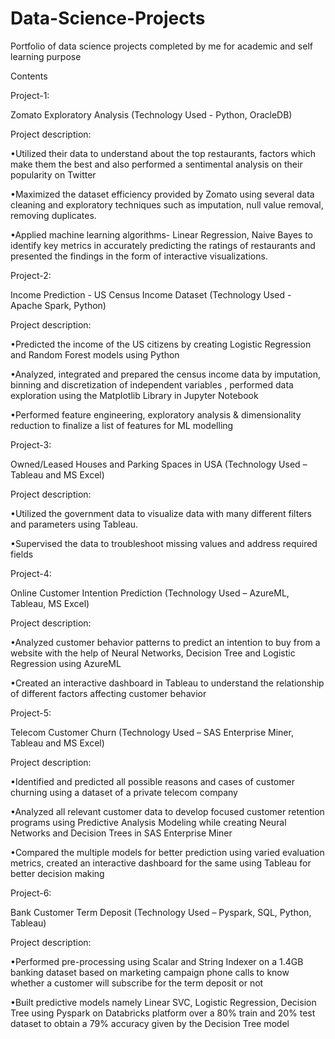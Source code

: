 # Data-Science-Projects
Portfolio of data science projects completed by me for academic and self learning purpose


Contents

Project-1:

Zomato Exploratory Analysis (Technology Used - Python, OracleDB)

Project description:

•Utilized their data to understand about the top restaurants, factors which make them the best and also performed a sentimental analysis on their popularity on Twitter

•Maximized the dataset efficiency provided by Zomato using several data cleaning and exploratory techniques such as imputation, null value removal, removing duplicates.

•Applied machine learning algorithms- Linear Regression, Naive Bayes to identify key metrics in accurately predicting the ratings of restaurants and presented the findings in the form of interactive visualizations.


Project-2:

Income Prediction - US Census Income Dataset (Technology Used - Apache Spark, Python)

Project description:

•Predicted the income of the US citizens by creating Logistic Regression and Random Forest models using Python

•Analyzed, integrated and prepared the census income data by imputation, binning and discretization of independent variables , performed data exploration using the Matplotlib Library in Jupyter Notebook

•Performed feature engineering, exploratory analysis & dimensionality reduction to finalize a list of features for ML modelling


Project-3:

Owned/Leased Houses and Parking Spaces in USA (Technology Used – Tableau and MS Excel)

Project description:

•Utilized the government data to visualize data with many different filters and parameters using Tableau.

•Supervised the data to troubleshoot missing values and address required fields


Project-4:

Online Customer Intention Prediction (Technology Used – AzureML, Tableau, MS Excel)

Project description:

•Analyzed customer behavior patterns to predict an intention to buy from a website with the help of Neural Networks, Decision Tree and Logistic Regression using AzureML

•Created an interactive dashboard in Tableau to understand the relationship of different factors affecting customer behavior


Project-5:

Telecom Customer Churn (Technology Used – SAS Enterprise Miner, Tableau and MS Excel)

Project description:

•Identified and predicted all possible reasons and cases of customer churning using a dataset of a private telecom company

•Analyzed all relevant customer data to develop focused customer retention programs using Predictive Analysis Modeling while creating Neural Networks and Decision Trees in SAS Enterprise Miner

•Compared the multiple models for better prediction using varied evaluation metrics, created an interactive dashboard for the same using Tableau for better decision making


Project-6:

Bank Customer Term Deposit (Technology Used – Pyspark, SQL, Python, Tableau)

Project description:

•Performed pre-processing using Scalar and String Indexer on a 1.4GB banking dataset based on marketing campaign phone calls to know whether a customer will subscribe for the term deposit or not

•Built predictive models namely Linear SVC, Logistic Regression, Decision Tree using Pyspark on Databricks platform over a 80% train and 20% test dataset to obtain a 79% accuracy given by the Decision Tree model
